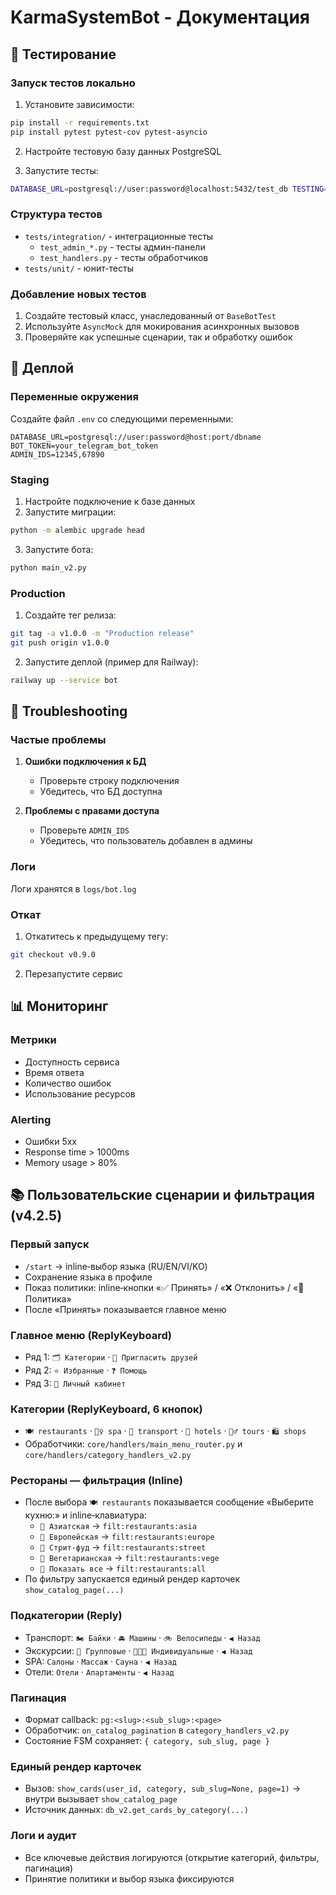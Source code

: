 # KarmaSystemBot - Документация

## 🧪 Тестирование

### Запуск тестов локально

1. Установите зависимости:
```bash
pip install -r requirements.txt
pip install pytest pytest-cov pytest-asyncio
```

2. Настройте тестовую базу данных PostgreSQL

3. Запустите тесты:
```bash
DATABASE_URL=postgresql://user:password@localhost:5432/test_db TESTING=1 pytest tests/ -v
```

### Структура тестов

- `tests/integration/` - интеграционные тесты
  - `test_admin_*.py` - тесты админ-панели
  - `test_handlers.py` - тесты обработчиков
- `tests/unit/` - юнит-тесты

### Добавление новых тестов

1. Создайте тестовый класс, унаследованный от `BaseBotTest`
2. Используйте `AsyncMock` для мокирования асинхронных вызовов
3. Проверяйте как успешные сценарии, так и обработку ошибок

## 🚀 Деплой

### Переменные окружения

Создайте файл `.env` со следующими переменными:

```env
DATABASE_URL=postgresql://user:password@host:port/dbname
BOT_TOKEN=your_telegram_bot_token
ADMIN_IDS=12345,67890
```

### Staging

1. Настройте подключение к базе данных
2. Запустите миграции:
```bash
python -m alembic upgrade head
```
3. Запустите бота:
```bash
python main_v2.py
```

### Production

1. Создайте тег релиза:
```bash
git tag -a v1.0.0 -m "Production release"
git push origin v1.0.0
```

2. Запустите деплой (пример для Railway):
```bash
railway up --service bot
```

## 🔧 Troubleshooting

### Частые проблемы

1. **Ошибки подключения к БД**
   - Проверьте строку подключения
   - Убедитесь, что БД доступна

2. **Проблемы с правами доступа**
   - Проверьте `ADMIN_IDS`
   - Убедитесь, что пользователь добавлен в админы

### Логи

Логи хранятся в `logs/bot.log`

### Откат

1. Откатитесь к предыдущему тегу:
```bash
git checkout v0.9.0
```
2. Перезапустите сервис

## 📊 Мониторинг

### Метрики

- Доступность сервиса
- Время ответа
- Количество ошибок
- Использование ресурсов

### Alerting

- Ошибки 5xx
- Response time > 1000ms
- Memory usage > 80%

## 📚 Пользовательские сценарии и фильтрация (v4.2.5)

### Первый запуск
- `/start` → inline‑выбор языка (RU/EN/VI/KO)
- Сохранение языка в профиле
- Показ политики: inline‑кнопки «✅ Принять» / «❌ Отклонить» / «📜 Политика»
- После «Принять» показывается главное меню

### Главное меню (ReplyKeyboard)
- Ряд 1: `🗂️ Категории` · `👥 Пригласить друзей`
- Ряд 2: `⭐ Избранные` · `❓ Помощь`
- Ряд 3: `👤 Личный кабинет`

### Категории (ReplyKeyboard, 6 кнопок)
- `🍽 restaurants` · `🧖‍♀ spa` · `🚗 transport` · `🏨 hotels` · `🚶‍♂ tours` · `🛍️ shops`
- Обработчики: `core/handlers/main_menu_router.py` и `core/handlers/category_handlers_v2.py`

### Рестораны — фильтрация (Inline)
- После выбора `🍽 restaurants` показывается сообщение «Выберите кухню:» и inline‑клавиатура:
  - `🥢 Азиатская` → `filt:restaurants:asia`
  - `🍝 Европейская` → `filt:restaurants:europe`
  - `🌭 Стрит‑фуд` → `filt:restaurants:street`
  - `🥗 Вегетарианская` → `filt:restaurants:vege`
  - `🔎 Показать все` → `filt:restaurants:all`
- По фильтру запускается единый рендер карточек `show_catalog_page(...)`

### Подкатегории (Reply)
- Транспорт: `🏍️ Байки` · `🚘 Машины` · `🚲 Велосипеды` · `◀️ Назад`
- Экскурсии: `👥 Групповые` · `🧑‍🤝‍🧑 Индивидуальные` · `◀️ Назад`
- SPA: `Салоны` · `Массаж` · `Сауна` · `◀️ Назад`
- Отели: `Отели` · `Апартаменты` · `◀️ Назад`

### Пагинация
- Формат callback: `pg:<slug>:<sub_slug>:<page>`
- Обработчик: `on_catalog_pagination` в `category_handlers_v2.py`
- Состояние FSM сохраняет: `{ category, sub_slug, page }`

### Единый рендер карточек
- Вызов: `show_cards(user_id, category, sub_slug=None, page=1)` → внутри вызывает `show_catalog_page`
- Источник данных: `db_v2.get_cards_by_category(...)`

### Логи и аудит
- Все ключевые действия логируются (открытие категорий, фильтры, пагинация)
- Принятие политики и выбор языка фиксируются
